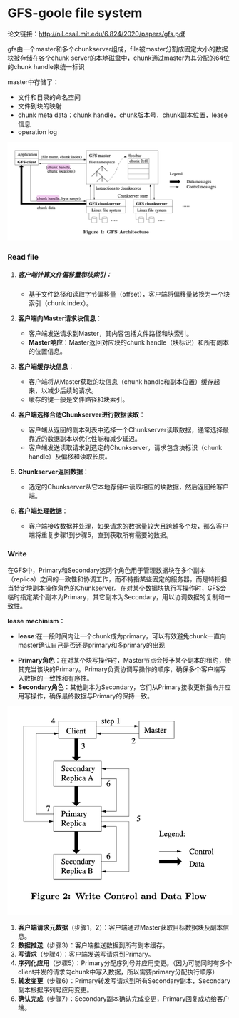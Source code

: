 # GFS-goole file system

论文链接：http://nil.csail.mit.edu/6.824/2020/papers/gfs.pdf

gfs由一个master和多个chunkserver组成，file被master分割成固定大小的数据块被存储在各个chunk server的本地磁盘中，chunk通过master为其分配的64位的chunk handle来统一标识

master中存储了：

* 文件和目录的命名空间
* 文件到块的映射
* chunk meta data：chunk handle，chunk版本号，chunk副本位置，lease信息
* operation log

![](./gfs.png)

### Read file

1. ##### **客户端计算文件偏移量和块索引**：

   - 基于文件路径和读取字节偏移量（offset），客户端将偏移量转换为一个块索引（chunk index）。

2. **客户端向Master请求块信息**：

   - 客户端发送请求到Master，其内容包括文件路径和块索引。
   - **Master响应**：Master返回对应块的chunk handle（块标识）和所有副本的位置信息。

3. **客户端缓存块信息**：

   - 客户端将从Master获取的块信息（chunk handle和副本位置）缓存起来，以减少后续的请求。
   - 缓存的键一般是文件路径和块索引。

4. **客户端选择合适Chunkserver进行数据读取**：

   - 客户端从返回的副本列表中选择一个Chunkserver读取数据，通常选择最靠近的数据副本以优化性能和减少延迟。
   - 客户端发送读取请求到选定的Chunkserver，请求包含块标识（chunk handle）及偏移和读取长度。

5. **Chunkserver返回数据**：

   - 选定的Chunkserver从它本地存储中读取相应的块数据，然后返回给客户端。

6. **客户端处理数据**：

   - 客户端接收数据并处理，如果请求的数据量较大且跨越多个块，那么客户端将重复步骤1到步骤5，直到获取所有需要的数据。



### Write

在GFS中，Primary和Secondary这两个角色用于管理数据块在多个副本（replica）之间的一致性和协调工作，而不特指某些固定的服务器，而是特指担当特定块副本操作角色的Chunkserver。在对某个数据块执行写操作时，GFS会临时指定某个副本为Primary，其它副本为Secondary，用以协调数据的复制和一致性。

**lease mechinism：**

* **lease**:在一段时间内让一个chunk成为primary，可以有效避免chunk一直向master确认自己是否还是primary和多primary的出现

- **Primary角色**：在对某个块写操作时，Master节点会授予某个副本的租约，使其充当该块的Primary。Primary负责协调写操作的顺序，确保多个客户端写入数据的一致性和有序性。
- **Secondary角色**：其他副本为Secondary，它们从Primary接收更新指令并应用写操作，确保最终数据与Primary的保持一致。

![](./gfs_write.png)

1. **客户端请求元数据**（步骤1，2）：客户端通过Master获取目标数据块及副本信息。
2. **数据推送**（步骤3）：客户端推送数据到所有副本缓存。
3. **写请求**（步骤4）：客户端发送写请求到Primary。
4. **序列化应用**（步骤5）：Primary分配序列号并应用变更。（因为可能同时有多个client并发的请求向chunk中写入数据，所以需要primary分配执行顺序）
5. **转发变更**（步骤6）：Primary转发写请求到所有Secondary副本，Secondary副本根据序列号应用变更。
6. **确认完成**（步骤7）：Secondary副本确认完成变更，Primary回复成功给客户端。